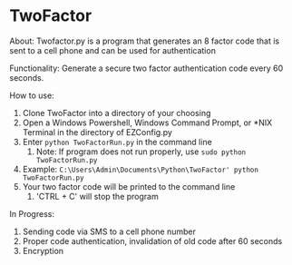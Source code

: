 # **TwoFactor**

About: Twofactor.py is a program that generates an 8 factor code that is sent to a cell phone and can be used for 
authentication

Functionality: Generate a secure two factor authentication code every 60 seconds.

How to use:

1. Clone TwoFactor into a directory of your choosing
2. Open a Windows Powershell, Windows Command Prompt, or *NIX Terminal in the directory of EZConfig.py
3. Enter `python TwoFactorRun.py` in the command line
   1. Note: If program does not run properly, use `sudo python TwoFactorRun.py`
4. Example: `C:\Users\Admin\Documents\Python\TwoFactor' python TwoFactorRun.py`
5. Your two factor code will be printed to the command line
	1. 'CTRL + C' will stop the program

In Progress:
1. Sending code via SMS to a cell phone number
2. Proper code authentication, invalidation of old code after 60 seconds
3. Encryption
